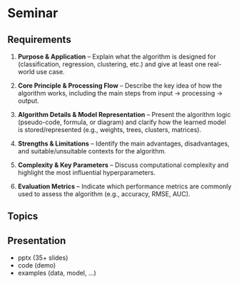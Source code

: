 # Seminar

## Requirements

1. **Purpose & Application** – Explain what the algorithm is designed for (classification, regression, clustering, etc.) and give at least one real-world use case.

2. **Core Principle & Processing Flow** – Describe the key idea of how the algorithm works, including the main steps from input → processing → output.

3. **Algorithm Details & Model Representation** – Present the algorithm logic (pseudo-code, formula, or diagram) and clarify how the learned model is stored/represented (e.g., weights, trees, clusters, matrices).

4. **Strengths & Limitations** – Identify the main advantages, disadvantages, and suitable/unsuitable contexts for the algorithm.

5. **Complexity & Key Parameters** – Discuss computational complexity and highlight the most influential hyperparameters.

6. **Evaluation Metrics** – Indicate which performance metrics are commonly used to assess the algorithm (e.g., accuracy, RMSE, AUC).

## Topics

## Presentation
- pptx (35+ slides)
- code (demo)
- examples (data, model, ...) 
